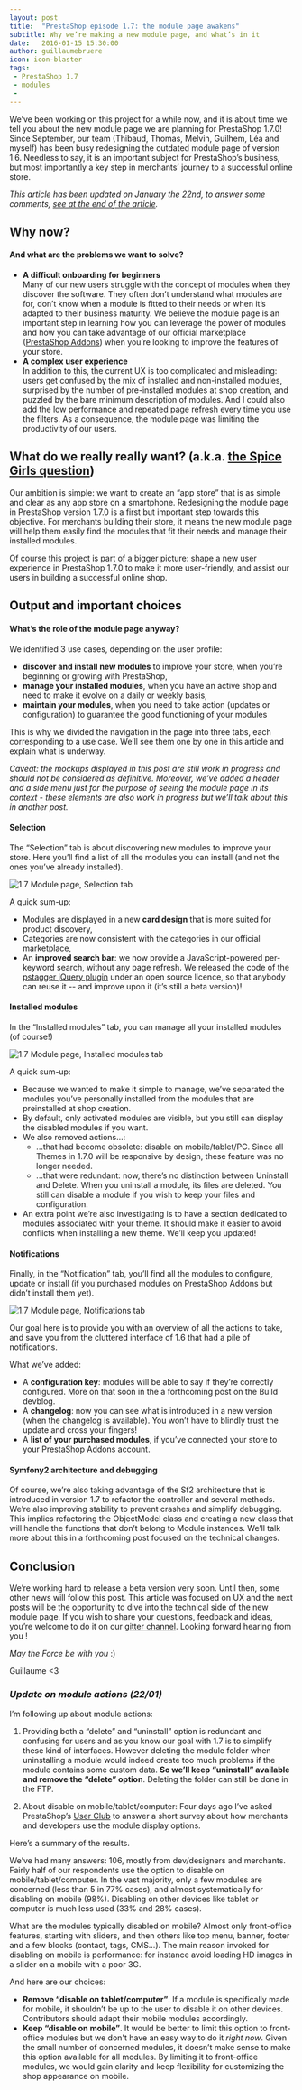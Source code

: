 ```yaml
---
layout: post
title:  "PrestaShop episode 1.7: the module page awakens"
subtitle: Why we’re making a new module page, and what’s in it
date:   2016-01-15 15:30:00
author: guillaumebruere
icon: icon-blaster
tags:
 - PrestaShop 1.7
 - modules
 -
---
```


We’ve been working on this project for a while now, and it is about time we tell you about the new module page we are planning for PrestaShop 1.7.0!
Since September, our team (Thibaud, Thomas, Melvin, Guilhem, Léa and myself) has been busy redesigning the outdated module page of version 1.6.
Needless to say, it is an important subject for PrestaShop’s business, but most importantly a key step in merchants’ journey to a successful online store.

*This article has been updated on January the 22nd, to answer some comments, [see at the end of the article](http://build.prestashop.com/news/module-page-awakens/#update-on-module-actions-2201).*

## Why now?

#### And what are the problems we want to solve?

* **A difficult onboarding for beginners**<br/>Many of our new users struggle with the concept of modules when they discover the software. They often don’t understand what modules are for, don’t know when a module is fitted to their needs or when it’s adapted to their business maturity. We believe the module page is an important step in learning how you can leverage the power of modules and how you can take advantage of our official marketplace ([PrestaShop Addons](http://addons.prestashop.com/)) when you’re looking to improve the features of your store.
* **A complex user experience**<br/>In addition to this, the current UX is too complicated and misleading: users get confused by the mix of installed and non-installed modules, surprised by the number of pre-installed modules at shop creation, and puzzled by the bare minimum description of modules. And I could also add the low performance and repeated page refresh every time you use the filters.
As a consequence, the module page was limiting the productivity of our users.

## What do we really really want? (a.k.a. [the Spice Girls question](https://www.youtube.com/watch?v=gJLIiF15wjQ))

Our ambition is simple: we want to create an “app store” that is as simple and clear as any app store on a smartphone.
Redesigning the module page in PrestaShop version 1.7.0 is a first but important step towards this objective. For merchants building their store, it means the new module page will help them easily find the modules that fit their needs and manage their installed modules.

Of course this project is part of a bigger picture: shape a new user experience in PrestaShop 1.7.0 to make it more user-friendly, and assist our users in building a successful online shop.

## Output and important choices

#### What’s the role of the module page anyway?

We identified 3 use cases, depending on the user profile:

* **discover and install new modules** to improve your store, when you’re beginning or growing with PrestaShop,
* **manage your installed modules**, when you have an active shop and need to make it evolve on a daily or weekly basis,
* **maintain your modules**, when you need to take action (updates or configuration) to guarantee the good functioning of your modules

This is why we divided the navigation in the page into three tabs, each corresponding to a use case. We’ll see them one by one in this article and explain what is underway.

*Caveat: the mockups displayed in this post are still work in progress and should not be considered as definitive. Moreover, we’ve added a header and a side menu just for the purpose of seeing the module page in its context - these elements are also work in progress but we’ll talk about this in another post.*

#### Selection

The “Selection” tab is about discovering new modules to improve your store. Here you’ll find a list of all the modules you can install (and not the ones you’ve already installed).

![1.7 Module page, Selection tab](/assets/images/2016/01/Build_module_page_selection.png)

A quick sum-up:

* Modules are displayed in a new **card design** that is more suited for product discovery,
* Categories are now consistent with the categories in our official marketplace,
* An **improved search bar**: we now provide a JavaScript-powered per-keyword search, without any page refresh. We released the code of the [pstagger jQuery plugin](https://github.com/PrestaShop/pstagger) under an open source licence, so that anybody can reuse it -- and improve upon it (it’s still a beta version)!



#### Installed modules

In the “Installed modules” tab, you can manage all your installed modules (of course!)

![1.7 Module page, Installed modules tab](/assets/images/2016/01/Build_module_page_installed_modules.png)

A quick sum-up:

* Because we wanted to make it simple to manage, we’ve separated the modules you’ve personally installed from the modules that are preinstalled at shop creation.
* By default, only activated modules are visible, but you still can display the disabled modules if you want.
* We also removed actions...:
  * ...that had become obsolete: disable on mobile/tablet/PC. Since all Themes in 1.7.0 will be responsive by design, these feature was no longer needed.
  * ...that were redundant: now, there’s no distinction between Uninstall and Delete. When you uninstall a module, its files are deleted. You still can disable a module if you wish to keep your files and configuration.
* An extra point we’re also investigating is to have a section dedicated to modules associated with your theme. It should make it easier to avoid conflicts when installing a new theme. We’ll keep you updated!



#### Notifications

Finally, in the “Notification” tab, you’ll find all the modules to configure, update or install (if you purchased modules on PrestaShop Addons but didn’t install them yet).

![1.7 Module page, Notifications tab](/assets/images/2016/01/Build_module_page_notification.png)

Our goal here is to provide you with an overview of all the actions to take, and save you from the cluttered interface of 1.6 that had a pile of notifications.

What we’ve added:

* A **configuration key**: modules will be able to say if they’re correctly configured. More on that soon in the a forthcoming post on the Build devblog.
* A **changelog**: now you can see what is introduced in a new version (when the changelog is available). You won’t have to blindly trust the update and cross your fingers!
* A **list of your purchased modules**, if you’ve connected your store to your PrestaShop Addons account.

#### Symfony2 architecture and debugging

Of course, we’re also taking advantage of the Sf2 architecture that is introduced in version 1.7 to refactor the controller and several methods. We’re also improving stability to prevent crashes and simplify debugging. This implies refactoring the ObjectModel class and creating a new class that will handle the functions that don’t belong to Module instances. We’ll talk more about this in a forthcoming post focused on the technical changes.

## Conclusion

We’re working hard to release a beta version very soon. Until then, some other news will follow this post. This article was focused on UX and the next posts will be the opportunity to dive into the technical side of the new module page.
If you wish to share your questions, feedback and ideas, you’re welcome to do it on our [gitter channel](https://gitter.im/PrestaShop/ModulePage?utm_source=share-link&utm_medium=link&utm_campaign=share-link). Looking forward hearing from you !

*May the Force be with you* :)

Guillaume <3



### *Update on module actions (22/01)*

I’m following up about module actions:

1. Providing both a “delete” and “uninstall” option is redundant and confusing for users and as you know our goal with 1.7 is to simplify these kind of interfaces. However deleting the module folder when uninstalling a module would indeed create too much problems if the module contains some custom data.
**So we’ll keep “uninstall” available and remove the “delete” option**. Deleting the folder can still be done in the FTP.

2. About disable on mobile/tablet/computer:
Four days ago I’ve asked PrestaShop’s [User Club](http://www.prestashop.com/club/) to answer a short survey about how merchants and developers use the module display options.

Here’s a summary of the results.

We’ve had many answers: 106, mostly from dev/designers and merchants.
Fairly half of our respondents use the option to disable on mobile/tablet/computer. In the vast majority, only a few modules are concerned (less than 5 in 77% cases), and almost systematically for disabling on mobile (98%). Disabling on other devices like tablet or computer is much less used (33% and 28% cases).

What are the modules typically disabled on mobile? Almost only front-office features, starting with sliders, and then others like top menu, banner, footer and a few blocks (contact, tags, CMS…). The main reason invoked for disabling on mobile is performance: for instance avoid loading HD images in a slider on a mobile with a poor 3G.

And here are our choices:

* **Remove “disable on tablet/computer”**. If a module is specifically made for mobile, it shouldn’t be up to the user to disable it on other devices. Contributors should adapt their mobile modules accordingly.
* **Keep “disable on mobile”**. It would be better to limit this option to front-office modules but we don't have an easy way to do it *right now*. Given the small number of concerned modules, it doesn’t make sense to make this option available for all modules. By limiting it to front-office modules, we would gain clarity and keep flexibility for customizing the shop appearance on mobile.



